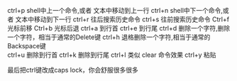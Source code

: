 
ctrl+p shell中上一个命令,或者 文本中移动到上一行
ctrl+n shell中下一个命令,或者 文本中移动到下一行
ctrl+r 往后搜索历史命令
ctrl+s 往前搜索历史命令
Ctrl+f 光标前移
Ctrl+b 光标后退
ctrl+a 到行首
ctrl+e 到行尾
ctrl+d 删除一个字符,删除一个字符，相当于通常的Delete键
ctrl+h 退格删除一个字符,相当于通常的Backspace键  
ctrl+u 删除到行首
ctrl+k 删除到行尾
ctrl+l 类似 clear 命令效果
ctrl+y 粘贴

最后把ctrl键改成caps lock，你会舒服很多很多
